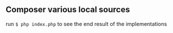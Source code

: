 ## Composer various local sources

run `$ php index.php` to see the end result of the implementations